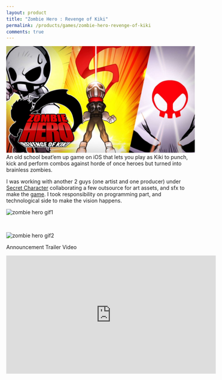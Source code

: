 ```yaml
---
layout: product
title: "Zombie Hero : Revenge of Kiki"
permalink: /products/games/zombie-hero-revenge-of-kiki
comments: true
---
```


<center><img src="/assets/images/games/zombiehero.jpg" alt="Zombie Hero : Revenge of Kiki"/></center>  
An old school beat’em up game on iOS that lets you play as Kiki to punch, kick and perform combos against horde of once heroes but turned into brainless zombies.

I was working with another 2 guys (one artist and one producer) under [Secret Character](http://secret-character.com/) collaborating a few outsource for art assets, and sfx to make the [game](http://zombie-hero.com/).
I took responsibility on programming part, and technological side to make the vision happens.

![zombie hero gif1](http://zombie-hero.com/zh-landingpage/images/zh-gif1.gif)

<br/>

![zombie hero gif2](http://zombie-hero.com/zh-landingpage/images/zh-gif2.gif)

Announcement Trailer Video

<center><iframe width="560" height="315" src="https://www.youtube.com/embed/gEEC5z4cuQg" frameborder="0" gesture="media" allow="encrypted-media" allowfullscreen></iframe></center>